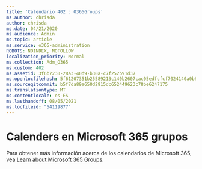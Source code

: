 ```yaml
---
title: 'Calendario 402 : O365Groups'
ms.author: chrisda
author: chrisda
ms.date: 04/21/2020
ms.audience: Admin
ms.topic: article
ms.service: o365-administration
ROBOTS: NOINDEX, NOFOLLOW
localization_priority: Normal
ms.collection: Adm_O365
ms.custom: 402
ms.assetid: 3f6b7230-28a3-40d9-b30a-c7f252b91d37
ms.openlocfilehash: 5f61207351b25589213c140b2607cac05edfcfcf7024140a0b8e0619f5a32051
ms.sourcegitcommit: b5f7da89a650d2915dc652449623c78be6247175
ms.translationtype: MT
ms.contentlocale: es-ES
ms.lasthandoff: 08/05/2021
ms.locfileid: "54119877"
---
```

# <a name="calenders-in-microsoft-365-groups"></a>Calenders en Microsoft 365 grupos

Para obtener más información acerca de los calendarios de Microsoft 365, vea [Learn about Microsoft 365 Groups](https://support.office.com/article/b565caa1-5c40-40ef-9915-60fdb2d97fa2.aspx).
